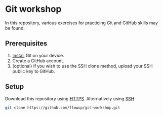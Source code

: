 # Git workshop

In this repository, various exercises for practicing Git and GitHub skills may be found.

## Prerequisites

1. [Install](https://git-scm.com/book/en/v2/Getting-Started-Installing-Git) Git on your device.
2. Create a GitHub account.
3. (optional) If you wish to use the SSH clone method, upload your SSH public key to GitHub.

## Setup

Download this repository using [HTTPS](https://docs.github.com/en/get-started/getting-started-with-git/about-remote-repositories#cloning-with-https-urls).
Alternatively using [SSH](https://docs.github.com/en/get-started/getting-started-with-git/about-remote-repositories#cloning-with-ssh-urls)

```bash
git clone https://github.com/flowup/git-workshop.git
```
